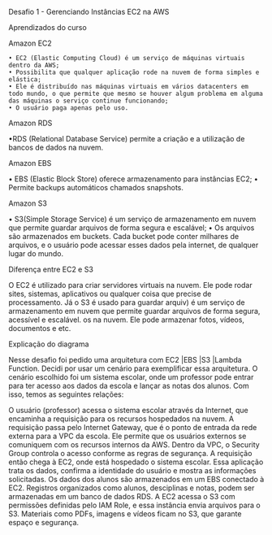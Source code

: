 Desafio 1 - Gerenciando Instâncias EC2 na AWS 

Aprendizados do curso

Amazon EC2

    • EC2 (Elastic Computing Cloud) é um serviço de máquinas virtuais dentro da AWS;
    • Possibilita que qualquer aplicação rode na nuvem de forma simples e elástica;
    • Ele é distribuído nas máquinas virtuais em vários datacenters em todo mundo, o que permite que mesmo se houver algum problema em alguma das máquinas o serviço continue funcionando;
    • O usuário paga apenas pelo uso.

Amazon RDS

•RDS (Relational Database Service) permite a criação e a utilização de bancos de dados na nuvem.

Amazon EBS

• EBS (Elastic Block Store) oferece              armazenamento para instâncias EC2;
• Permite backups automáticos chamados snapshots.

Amazon S3

• S3(Simple Storage Service) é um serviço de armazenamento em nuvem que permite guardar arquivos de forma segura e escalável;
• Os arquivos são armazenados em buckets. Cada bucket pode conter milhares de arquivos, e o usuário pode acessar esses dados pela internet, de qualquer lugar do mundo. 


Diferença entre EC2 e S3

O EC2 é utilizado para criar servidores virtuais na nuvem. Ele pode rodar sites, sistemas, aplicativos ou qualquer coisa que precise de processamento.
Já o S3 é usado para guardar arquiv) é um serviço de armazenamento em nuvem que permite guardar arquivos de forma segura, acessível e escalável. os na nuvem. Ele pode armazenar fotos, vídeos, documentos e etc.


Explicação do diagrama

Nesse desafio foi pedido uma arquitetura com EC2 |EBS |S3 |Lambda Function. Decidi por usar um cenário para exemplificar essa arquitetura. O cenário  escolhido foi um sistema escolar, 
onde um professor pode entrar para ter acesso aos dados da escola e lançar as notas dos alunos. Com isso, temos as seguintes relações:

O usuário (professor) acessa o sistema escolar através da Internet, que encaminha a requisição para os recursos hospedados na nuvem. A requisição passa pelo Internet Gateway, que é o ponto de entrada da rede externa para a VPC da escola. Ele permite que os usuários externos se comuniquem com os recursos internos da AWS. 
Dentro da VPC, o Security Group controla o acesso conforme as regras de segurança. A requisição então chega à EC2, onde está hospedado o sistema escolar. Essa aplicação trata os dados, confirma a identidade do usuário e mostra as informações solicitadas.
Os dados dos alunos são armazenados em um EBS conectado à EC2. Registros organizados como alunos, desciplinas e notas, podem ser armazenadas em um banco de dados RDS.
A EC2 acessa o S3 com permissões definidas pelo IAM Role, e essa instância envia arquivos para o S3. Materiais como PDFs, imagens e vídeos ficam no S3, que garante espaço e segurança.
